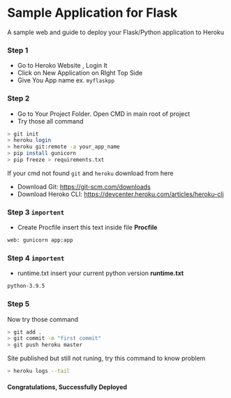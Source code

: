 # Sample Application for Flask
A sample web and guide to deploy your Flask/Python application to Heroku

### Step 1
- Go to Heroko Website , Login It
- Click on New Application on RIght Top Side
- Give You App name ex. `myflaskpp`

### Step 2
- Go to Your Project Folder. Open CMD in main root of project
- Try those all command
```sh
> git init
> heroku login
> heroku git:remote -a your_app_name
> pip install gunicorn
> pip freeze > requirements.txt
```
If your cmd not found `git` and `heroku` download from here

- Download Git: https://git-scm.com/downloads
- Download Heroko CLI: https://devcenter.heroku.com/articles/heroku-cli

### Step 3  `importent`
- Create Procfile insert this text inside file
<b>Procfile</b>
```sh
web: gunicorn app:app
```

### Step 4 `importent`
- runtime.txt insert your current python version
<b>runtime.txt </b>
```sh
python-3.9.5
```

### Step 5
Now try those command
```sh
> git add .
> git commit -m "first commit"
> git push heroku master
```
Site published but still not runing, try this command to know problem
```sh
> heroku logs --tail
```
#### Congratulations, Successfully Deployed
